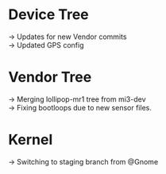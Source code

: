 # Device Tree
-> Updates for new Vendor commits  
-> Updated GPS config

# Vendor Tree  
-> Merging lollipop-mr1  tree from  mi3-dev  
-> Fixing bootloops due to new sensor files.

# Kernel  
-> Switching to staging  branch from @Gnome
